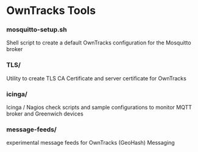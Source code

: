 # OwnTracks Tools

### mosquitto-setup.sh

Shell script to create a default OwnTracks configuration for the Mosquitto broker

### TLS/

Utility to create TLS CA Certificate and server certificate for OwnTracks

### icinga/

Icinga / Nagios check scripts and sample configurations to monitor MQTT broker and Greenwich devices

### message-feeds/

experimental message feeds for OwnTracks (GeoHash) Messaging
